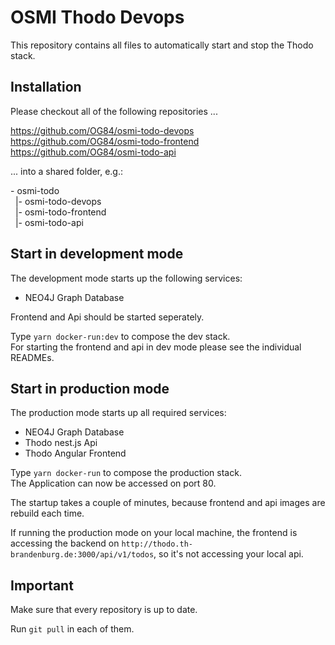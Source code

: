 # OSMI Thodo Devops

This repository contains all files to automatically start and stop the Thodo stack.

## Installation

Please checkout all of the following repositories ...

https://github.com/OG84/osmi-todo-devops  
https://github.com/OG84/osmi-todo-frontend  
https://github.com/OG84/osmi-todo-api  

... into a shared folder, e.g.:

\- osmi-todo  
&nbsp;&nbsp;|- osmi-todo-devops  
&nbsp;&nbsp;|- osmi-todo-frontend  
&nbsp;&nbsp;|- osmi-todo-api  

## Start in development mode

The development mode starts up the following services:

- NEO4J Graph Database

Frontend and Api should be started seperately.

Type `yarn docker-run:dev` to compose the dev stack.  
For starting the frontend and api in dev mode please see the individual READMEs.

## Start in production mode

The production mode starts up all required services:

- NEO4J Graph Database
- Thodo nest.js Api
- Thodo Angular Frontend

Type `yarn docker-run` to compose the production stack.  
The Application can now be accessed on port 80.

The startup takes a couple of minutes, because frontend and api images are rebuild each time.

If running the production mode on your local machine, the frontend is accessing the backend on `http://thodo.th-brandenburg.de:3000/api/v1/todos`, so it's not accessing your local api.

## Important

Make sure that every repository is up to date.

Run `git pull` in each of them.